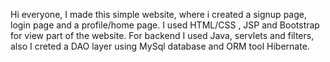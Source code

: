 Hi everyone,
I made this simple website, where i created a signup page, login page and a profile/home page.
I used HTML/CSS , JSP and Bootstrap for view part of the website.
For backend I used Java, servlets and filters,
also I creted a DAO layer using MySql database and ORM tool Hibernate.



